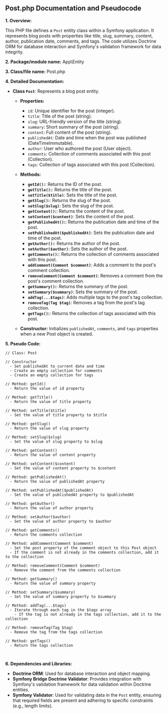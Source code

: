 ## Post.php Documentation and Pseudocode

**1. Overview:**

This PHP file defines a `Post` entity class within a Symfony application. It represents blog posts with properties like title, slug, summary, content, author, publication date, comments, and tags. The code utilizes Doctrine ORM for database interaction and Symfony's validation framework for data integrity.

**2. Package/module name:** App\Entity

**3. Class/file name:** Post.php

**4. Detailed Documentation:**


* **Class `Post`**: Represents a blog post entity.

    * **Properties:**
        * `id`: Unique identifier for the post (integer).
        * `title`: Title of the post (string).
        * `slug`: URL-friendly version of the title (string).
        * `summary`: Short summary of the post (string).
        * `content`: Full content of the post (string).
        * `publishedAt`: Date and time when the post was published (DateTimeImmutable).
        * `author`: User who authored the post (User object).
        * `comments`: Collection of comments associated with this post (Collection<Comment>).
        * `tags`: Collection of tags associated with this post (Collection<Tag>).

    * **Methods:**

        * **`getId()`:**: Returns the ID of the post.
        * **`getTitle()`:**: Returns the title of the post.
        * **`setTitle($title)`**: Sets the title of the post.
        * **`getSlug()`:**: Returns the slug of the post.
        * **`setSlug($slug)`**: Sets the slug of the post.
        * **`getContent()`:**: Returns the content of the post.
        * **`setContent($content)`**: Sets the content of the post.
        * **`getPublishedAt()`:**: Returns the publication date and time of the post.
        * **`setPublishedAt($publishedAt)`**: Sets the publication date and time of the post.
        * **`getAuthor()`:**: Returns the author of the post.
        * **`setAuthor($author)`**: Sets the author of the post.
        * **`getComments()`:**: Returns the collection of comments associated with this post.
        * **`addComment(Comment $comment)`**: Adds a comment to the post's comment collection.
        * **`removeComment(Comment $comment)`**: Removes a comment from the post's comment collection.
        * **`getSummary()`:**: Returns the summary of the post.
        * **`setSummary($summary)`**: Sets the summary of the post.
        * **`addTag(...$tags)`**: Adds multiple tags to the post's tag collection.
        * **`removeTag(Tag $tag)`**: Removes a tag from the post's tag collection.
        * **`getTags()`:**: Returns the collection of tags associated with this post.

    * **Constructor:** Initializes `publishedAt`, `comments`, and `tags` properties when a new Post object is created.



**5. Pseudo Code:**


```
// Class: Post

// Constructor
  - Set publishedAt to current date and time
  - Create an empty collection for comments
  - Create an empty collection for tags

// Method: getId()
  - Return the value of id property

// Method: getTitle()
  - Return the value of title property

// Method: setTitle($title)
  - Set the value of title property to $title

// Method: getSlug()
  - Return the value of slug property

// Method: setSlug($slug)
  - Set the value of slug property to $slug

// Method: getContent()
  - Return the value of content property

// Method: setContent($content)
  - Set the value of content property to $content

// Method: getPublishedAt()
  - Return the value of publishedAt property

// Method: setPublishedAt($publishedAt)
  - Set the value of publishedAt property to $publishedAt

// Method: getAuthor()
  - Return the value of author property

// Method: setAuthor($author)
  - Set the value of author property to $author

// Method: getComments()
  - Return the comments collection

// Method: addComment(Comment $comment)
  - Set the post property of the comment object to this Post object
  - If the comment is not already in the comments collection, add it to the collection

// Method: removeComment(Comment $comment)
  - Remove the comment from the comments collection

// Method: getSummary()
  - Return the value of summary property

// Method: setSummary($summary)
  - Set the value of summary property to $summary

// Method: addTag(...$tags)
  - Iterate through each tag in the $tags array
    - If the tag is not already in the tags collection, add it to the collection

// Method: removeTag(Tag $tag)
  - Remove the tag from the tags collection

// Method: getTags()
  - Return the tags collection



```


**6. Dependencies and Libraries:**

* **Doctrine ORM**: Used for database interaction and object mapping. 
* **Symfony Bridge Doctrine Validator**: Provides integration with Symfony's validation framework for data validation within Doctrine entities.
* **Symfony Validator**: Used for validating data in the `Post` entity, ensuring that required fields are present and adhering to specific constraints (e.g., length limits).



